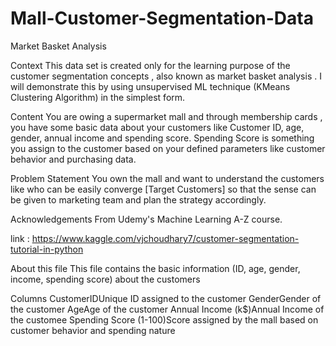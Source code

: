 # Mall-Customer-Segmentation-Data
Market Basket Analysis

Context
This data set is created only for the learning purpose of the customer segmentation concepts , also known as market basket analysis . I will demonstrate this by using unsupervised ML technique (KMeans Clustering Algorithm) in the simplest form.

Content
You are owing a supermarket mall and through membership cards , you have some basic data about your customers like Customer ID, age, gender, annual income and spending score.
Spending Score is something you assign to the customer based on your defined parameters like customer behavior and purchasing data.

Problem Statement
You own the mall and want to understand the customers like who can be easily converge [Target Customers] so that the sense can be given to marketing team and plan the strategy accordingly.

Acknowledgements
From Udemy's Machine Learning A-Z course.

link : https://www.kaggle.com/vjchoudhary7/customer-segmentation-tutorial-in-python

About this file
This file contains the basic information (ID, age, gender, income, spending score) about the customers

Columns
CustomerIDUnique ID assigned to the customer
GenderGender of the customer
AgeAge of the customer
Annual Income (k$)Annual Income of the customee
Spending Score (1-100)Score assigned by the mall based on customer behavior and spending nature
